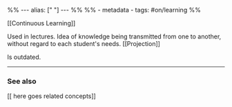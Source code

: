 %% ---
alias: [" "]
--- %%
%% - metadata
	- tags: #on/learning
%%

[[Continuous Learning]]

Used in lectures. Idea of knowledge being transmitted from one to another, without regard to each student's needs. [[Projection]]

Is outdated.

-------------
### See also
[[ here goes related concepts]]